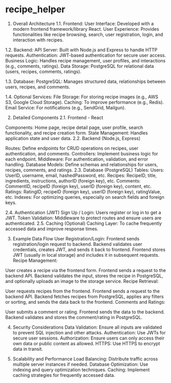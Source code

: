 # recipe_helper

1. Overall Architecture
   1.1. Frontend: User Interface: Developed with a modern frontend framework/library React.
   User Experience: Provides functionalities like recipe browsing, search, user registration, login, and interaction with recipes.

1.2. Backend: API Server: Built with Node.js and Express to handle HTTP requests.
Authentication: JWT-based authentication for secure user access.
Business Logic: Handles recipe management, user profiles, and interactions (e.g., comments, ratings).
Data Storage: PostgreSQL for relational data (users, recipes, comments, ratings).

1.3. Database: PostgreSQL: Manages structured data, relationships between users, recipes, and comments.

1.4. Optional Services: File Storage: For storing recipe images (e.g., AWS S3, Google Cloud Storage).
Caching: To improve performance (e.g., Redis).
Email Service: For notifications (e.g., SendGrid, Mailgun).

2. Detailed Components
   2.1. Frontend - React

Components: Home page, recipe detail page, user profile, search functionality, and recipe creation form.
State Management: Handles application state and user data.
2.2. Backend (Node.js, Express)

Routes: Define endpoints for CRUD operations on recipes, user authentication, and comments.
Controllers: Implement business logic for each endpoint.
Middleware: For authentication, validation, and error handling.
Database Models: Define schemas and relationships for users, recipes, comments, and ratings.
2.3. Database (PostgreSQL)
Tables:
Users: UserID, username, email, hashedPassword, etc.
Recipes: RecipeID, title, ingredients, instructions, authorID (foreign key), etc.
Comments: CommentID, recipeID (foreign key), userID (foreign key), content, etc.
Ratings: RatingID, recipeID (foreign key), userID (foreign key), ratingValue, etc.
Indexes: For optimizing queries, especially on search fields and foreign keys.

2.4. Authentication (JWT) Sign Up / Login: Users register or log in to get a JWT.
Token Validation: Middleware to protect routes and ensure users are authenticated.
2.5. Caching (Optional) Caching Layer: To cache frequently accessed data and improve response times.

3. Example Data Flow
   User Registration/Login:
   Frontend sends registration/login request to backend.
   Backend validates user credentials, creates JWT, and sends it back to frontend.
   Frontend stores JWT (usually in local storage) and includes it in subsequent requests.
   Recipe Management:

User creates a recipe via the frontend form.
Frontend sends a request to the backend API.
Backend validates the input, stores the recipe in PostgreSQL, and optionally uploads an image to the storage service.
Recipe Retrieval:

User requests recipes from the frontend.
Frontend sends a request to the backend API.
Backend fetches recipes from PostgreSQL, applies any filters or sorting, and sends the data back to the frontend.
Comments and Ratings:

User submits a comment or rating.
Frontend sends the data to the backend.
Backend validates and stores the comment/rating in PostgreSQL.

4. Security Considerations
   Data Validation: Ensure all inputs are validated to prevent SQL injection and other attacks.
   Authentication: Use JWTs for secure user sessions.
   Authorization: Ensure users can only access their own data or public content as allowed.
   HTTPS: Use HTTPS to encrypt data in transit.

5. Scalability and Performance
   Load Balancing: Distribute traffic across multiple server instances if needed.
   Database Optimization: Use indexing and query optimization techniques.
   Caching: Implement caching strategies for frequently accessed data.
